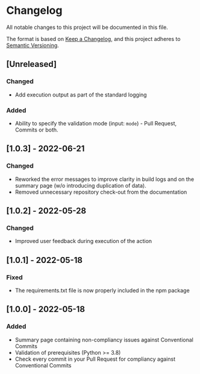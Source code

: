 # Changelog
All notable changes to this project will be documented in this file.

The format is based on [Keep a Changelog](https://keepachangelog.com/en/1.1.0/),
and this project adheres to [Semantic Versioning](https://semver.org/spec/v2.0.0.html).

## [Unreleased]
### Changed
- Add execution output as part of the standard logging

### Added
- Ability to specify the validation mode (input: `mode`)  - Pull Request, Commits or both.

## [1.0.3] - 2022-06-21
### Changed
- Reworked the error messages to improve clarity in build logs and on the summary page (w/o introducing duplication of data).
- Removed unnecessary repository check-out from the documentation

## [1.0.2] - 2022-05-28
### Changed
- Improved user feedback during execution of the action

## [1.0.1] - 2022-05-18
### Fixed
- The requirements.txt file is now properly included in the npm package

## [1.0.0] - 2022-05-18
### Added
- Summary page containing non-compliancy issues against Conventional Commits
- Validation of prerequisites (Python >= 3.8)
- Check every commit in your Pull Request for compliancy against Conventional Commits

